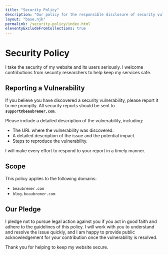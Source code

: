 ```yaml
---
title: "Security Policy"
description: "Our policy for the responsible disclosure of security vulnerabilities."
layout: "base.njk"
permalink: /security-policy/index.html
eleventyExcludeFromCollections: true
---
```


# Security Policy

I take the security of my website and its users seriously. I welcome contributions from security researchers to help keep my services safe.

## Reporting a Vulnerability

If you believe you have discovered a security vulnerability, please report it to me promptly. All security reports should be sent to **`support@beaubremer.com`**.

Please include a detailed description of the vulnerability, including:
* The URL where the vulnerability was discovered.
* A detailed description of the issue and the potential impact.
* Steps to reproduce the vulnerability.

I will make every effort to respond to your report in a timely manner.

## Scope

This policy applies to the following domains:
* `beaubremer.com`
* `blog.beaubremer.com`

## Our Pledge

I pledge not to pursue legal action against you if you act in good faith and adhere to the guidelines of this policy. I will work with you to understand and resolve the issue quickly, and I am happy to provide public acknowledgement for your contribution once the vulnerability is resolved.

Thank you for helping to keep my website secure.